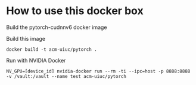 # How to use this docker box

Build the pytorch-cudnnv6 docker image 

Build this image 
```
docker build -t acm-uiuc/pytorch .
```

Run with NVIDIA Docker 
```
NV_GPU=[device_id] nvidia-docker run --rm -ti --ipc=host -p 8888:8888  -v /vault:/vault --name test acm-uiuc/pytorch
```

